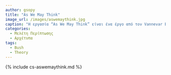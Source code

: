 ```yaml
---
author: gsopy
title: "As We May Think"
image_url: /images/aswemaythink.jpg
caption: "Η εργασία “As We May Think” είναι ένα έργο από τον Vannevar Bush το οποίο θεωρείται οραματικό και επιδραστικό, καθώς προβλέπει πτυχές της κοινωνίας της πληροφορίας πολύ πριν τη γέννηση του διαδικτύου. Δημοσιεύτηκε για πρώτη φορά στο “The Atlantic” τον Ιούλιο του 1945."
categories:
  - Μελέτη Περίπτωσης
  - Αρχέτυπα
tags:
  - Bush
  - Theory
---
```


{% include cs-aswemaythink.md %}
